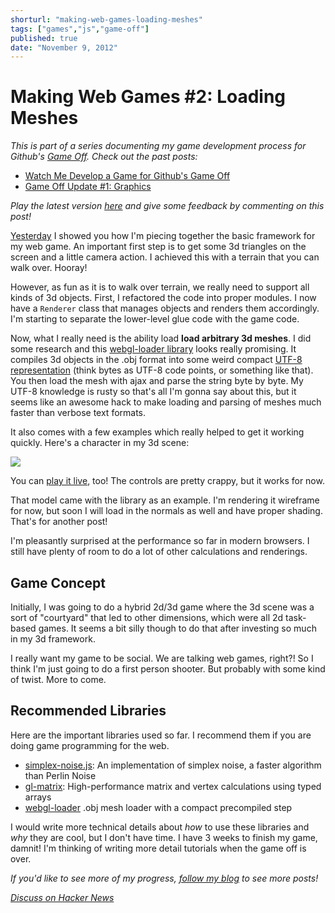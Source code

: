 ```yaml
---
shorturl: "making-web-games-loading-meshes"
tags: ["games","js","game-off"]
published: true
date: "November 9, 2012"
---
```


# Making Web Games #2: Loading Meshes


*This is part of a series documenting my game development process for Github's [Game Off](https://github.com/blog/1303-github-game-off). Check out the past posts:*

* [Watch Me Develop a Game for Github's Game Off](/developing-games-for-github)
* [Game Off Update #1: Graphics](http://jlongster.com/Game-Off-Update--1--Graphics)

*Play the latest version [here](http://jlongster.com/s/game-off-2012/) and give some feedback by commenting on this post!*

[Yesterday](http://jlongster.com/Game-Off-Update--1--Graphics) I showed you how I'm piecing together the basic framework for my web game. An important first step is to get some 3d triangles on the screen and a little camera action. I achieved this with a terrain that you can walk over. Hooray!

However, as fun as it is to walk over terrain, we really need to support all kinds of 3d objects. First, I refactored the code into proper modules. I now have a `Renderer` class that manages objects and renders them accordingly. I'm starting to separate the lower-level glue code with the game code.

Now, what I really need is the ability load **load arbitrary 3d meshes**. I did some research and this [webgl-loader library](http://code.google.com/p/webgl-loader/) looks really promising. It compiles 3d objects in the .obj format into some weird compact [UTF-8 representation](http://jlongster.com/s/game-off-2012/resources/ben.mesh) (think bytes as UTF-8 code points, or something like that). You then load the mesh with ajax and parse the string byte by byte. My UTF-8 knowledge is rusty so that's all I'm gonna say about this, but it seems like an awesome hack to make loading and parsing of meshes much faster than verbose text formats.

It also comes with a few examples which really helped to get it working quickly. Here's a character in my 3d scene:

![](/s/game-off-2012-screens/2.png)

You can [play it live](http://jlongster.com/s/game-off-2012/), too! The controls are pretty crappy, but it works for now.

That model came with the library as an example. I'm rendering it wireframe for now, but soon I will load in the normals as well and have proper shading. That's for another post!

I'm pleasantly surprised at the performance so far in modern browsers. I still have plenty of room to do a lot of other calculations and renderings.

## Game Concept

Initially, I was going to do a hybrid 2d/3d game where the 3d scene was a sort of "courtyard" that led to other dimensions, which were all 2d task-based games. It seems a bit silly though to do that after investing so much in my 3d framework.

I really want my game to be social. We are talking web games, right?! So I think I'm just going to do a first person shooter. But probably with some kind of twist. More to come.

## Recommended Libraries

Here are the important libraries used so far. I recommend them if you are doing game programming for the web.

* [simplex-noise.js](https://github.com/jwagner/simplex-noise.js): An implementation of simplex noise, a faster algorithm than Perlin Noise
* [gl-matrix](https://github.com/toji/gl-matrix): High-performance matrix and vertex calculations using typed arrays
* [webgl-loader](http://code.google.com/p/webgl-loader/) .obj mesh loader with a compact precompiled step

I would write more technical details about *how* to use these libraries and *why* they are cool, but I don't have time. I have 3 weeks to finish my game, damnit! I'm thinking of writing more detail tutorials when the game off is over.

*If you'd like to see more of my progress, [follow my blog](http://feeds.feedburner.com/jlongster) to see more posts!*

*[Discuss on Hacker News](https://news.ycombinator.com/item?id=4765270)*
